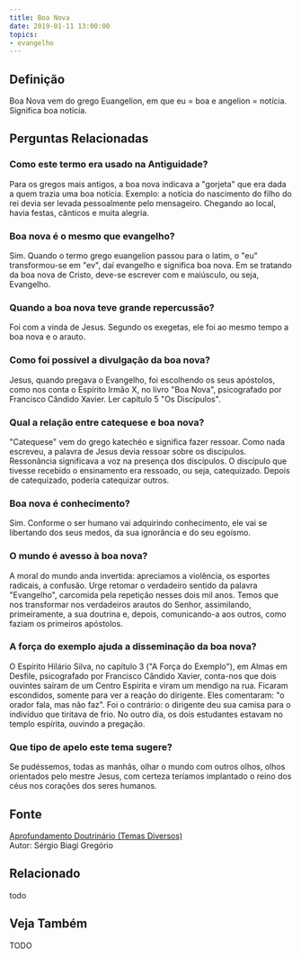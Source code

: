 ```yaml
---
title: Boa Nova
date: 2019-01-11 13:00:00
topics: 
- evangelho
---
```


## Definição
Boa Nova vem do grego Euangelion, em que eu = boa e angelion =
notícia. Significa boa notícia.

## Perguntas Relacionadas

### Como este termo era usado na Antiguidade?
Para os gregos mais antigos, a boa nova indicava a "gorjeta" que era
dada a quem trazia uma boa notícia. Exemplo: a notícia do nascimento do
filho do rei devia ser levada pessoalmente pelo mensageiro. Chegando ao
local, havia festas, cânticos e muita alegria.

### Boa nova é o mesmo que evangelho?
Sim. Quando o termo grego euangelion passou para o latim, o "eu"
transformou-se em "ev", daí evangelho e significa boa nova. Em se
tratando da boa nova de Cristo, deve-se escrever com e maiúsculo, ou
seja, Evangelho.

### Quando a boa nova teve grande repercussão?
Foi com a vinda de Jesus. Segundo os exegetas, ele foi ao mesmo tempo a
boa nova e o arauto.

### Como foi possível a divulgação da boa nova?
Jesus, quando pregava o Evangelho, foi escolhendo os seus apóstolos,
como nos conta o Espírito Irmão X, no livro "Boa Nova", psicografado por
Francisco Cândido Xavier. Ler capítulo 5 "Os Discípulos".

### Qual a relação entre catequese e boa nova?
"Catequese" vem do grego katechéo e significa fazer ressoar. Como nada
escreveu, a palavra de Jesus devia ressoar sobre os discípulos.
Ressonância significava a voz na presença dos discípulos. O discípulo
que tivesse recebido o ensinamento era ressoado, ou seja, catequizado.
Depois de catequizado, poderia catequizar outros.

### Boa nova é conhecimento?
Sim. Conforme o ser humano vai adquirindo conhecimento, ele vai se
libertando dos seus medos, da sua ignorância e do seu egoísmo.

### O mundo é avesso à boa nova?
A moral do mundo anda invertida: apreciamos a violência, os esportes
radicais, a confusão. Urge retomar o verdadeiro sentido da palavra
"Evangelho", carcomida pela repetição nesses dois mil anos. Temos que
nos transformar nos verdadeiros arautos do Senhor, assimilando,
primeiramente, a sua doutrina e, depois, comunicando-a aos outros, como
faziam os primeiros apóstolos.

### A força do exemplo ajuda a disseminação da boa nova?
O Espírito Hilário Silva, no capítulo 3 ("A Força do Exemplo"), em
Almas em Desfile, psicografado por Francisco Cândido Xavier, conta-nos
que dois ouvintes saíram de um Centro Espírita e viram um mendigo na
rua. Ficaram escondidos, somente para ver a reação do dirigente. Eles
comentaram: "o orador fala, mas não faz". Foi o contrário: o dirigente
deu sua camisa para o indivíduo que tiritava de frio. No outro dia, os
dois estudantes estavam no templo espírita, ouvindo a pregação.

### Que tipo de apelo este tema sugere?
Se pudéssemos, todas as manhãs, olhar o mundo com outros olhos, olhos
orientados pelo mestre Jesus, com certeza teríamos implantado o reino
dos céus nos corações dos seres humanos.

## Fonte
[Aprofundamento Doutrinário (Temas Diversos)](https://sites.google.com/view/aprofundamentodoutrinario/boa-nova)  
Autor: Sérgio Biagi Gregório

## Relacionado
todo

## Veja Também
TODO

